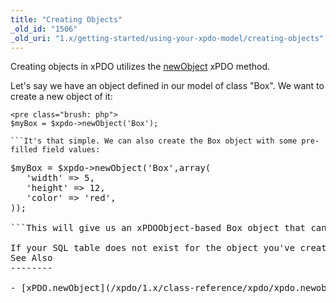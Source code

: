 ```yaml
---
title: "Creating Objects"
_old_id: "1506"
_old_uri: "1.x/getting-started/using-your-xpdo-model/creating-objects"
---
```


Creating objects in xPDO utilizes the [newObject](/xpdo/2.x/class-reference/xpdo/xpdo.newobject "xPDO.newObject") xPDO method.

Let's say we have an object defined in our model of class "Box". We want to create a new object of it:

```
<pre class="brush: php">
$myBox = $xpdo->newObject('Box');

```It's that simple. We can also create the Box object with some pre-filled field values:

```
<pre class="brush: php">
$myBox = $xpdo->newObject('Box',array(
   'width' => 5,
   'height' => 12,
   'color' => 'red',
));

```This will give us an xPDOObject-based Box object that can be manipulated and saved.

<div class="note">If your SQL table does not exist for the object you've created, and the object class has a defined table for that class, xPDO will automatically create the table in the database for you.</div>See Also
--------

- [xPDO.newObject](/xpdo/1.x/class-reference/xpdo/xpdo.newobject "xPDO.newObject")